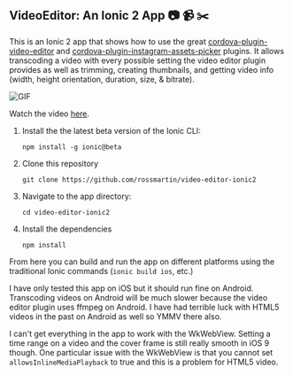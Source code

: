 ## VideoEditor: An Ionic 2 App :camera: :video_camera: :scissors:

This is an Ionic 2 app that shows how to use the great [cordova-plugin-video-editor](https://github.com/jbavari/cordova-plugin-video-editor) and [cordova-plugin-instagram-assets-picker](https://github.com/rossmartin/cordova-plugin-instagram-assets-picker) plugins. It allows transcoding a video with every possible setting the video editor plugin provides as well as trimming, creating thumbnails, and getting video info (width, height orientation, duration, size, & bitrate).

![GIF](example.gif)

Watch the video [here](https://youtu.be/WddM6xNlOuA).

1. Install the the latest beta version of the Ionic CLI:
    ```
    npm install -g ionic@beta
    ```

1. Clone this repository
    ```
    git clone https://github.com/rossmartin/video-editor-ionic2
    ```

1. Navigate to the app directory:
    ```
    cd video-editor-ionic2
    ```

1. Install the dependencies
    ```
    npm install
    ```

From here you can build and run the app on different platforms using the traditional Ionic commands (`ionic build ios`, etc.)

I have only tested this app on iOS but it should run fine on Android.  Transcoding videos on Android will be much slower because the video editor plugin uses ffmpeg on Android.  I have had terrible luck with HTML5 videos in the past on Android as well so YMMV there also.

I can't get everything in the app to work with the WkWebView.  Setting a time range on a video and the cover frame is still really smooth in iOS 9 though.  One particular issue with the WkWebView is that you cannot set `allowsInlineMediaPlayback` to true and this is a problem for HTML5 video.
